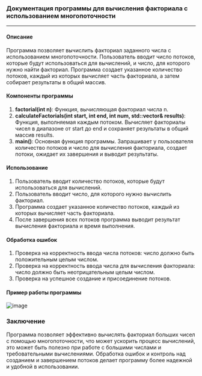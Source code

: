 ### Документация программы для вычисления факториала с использованием многопоточности
<hr>

#### Описание
Программа позволяет вычислить факториал заданного числа с использованием многопоточности. Пользователь вводит число потоков, которые будут использоваться для вычислений, и число, для которого нужно найти факториал. Программа создает указанное количество потоков, каждый из которых вычисляет часть факториала, а затем собирает результаты в общий массив.

#### Компоненты программы
1. **factorial(int n)**: Функция, вычисляющая факториал числа n.
2. **calculateFactorials(int start, int end, int num, std::vector<unsigned long long>& results)**: Функция, выполняемая каждым потоком. Вычисляет факториалы чисел в диапазоне от start до end и сохраняет результаты в общий массив results.
3. **main()**: Основная функция программы. Запрашивает у пользователя количество потоков и число для вычисления факториала, создает потоки, ожидает их завершения и выводит результаты.

#### Использование
1. Пользователь вводит количество потоков, которые будут использоваться для вычислений.
2. Пользователь вводит число, для которого нужно вычислить факториал.
3. Программа создает указанное количество потоков, каждый из которых вычисляет часть факториала.
4. После завершения всех потоков программа выводит результат вычисления факториала и время выполнения.

#### Обработка ошибок
1. Проверка на корректность ввода числа потоков: число должно быть положительным целым числом.
2. Проверка на корректность ввода числа для вычисления факториала: число должно быть неотрицательным целым числом.
3. Проверка на успешное создание и присоединение потоков.

#### Пример работы программы
![image](https://github.com/AnyaKononova/Parallel_computing_Lab1/assets/82609324/32b8d206-7525-42bb-8737-d871c05db1de)

### Заключение
Программа позволяет эффективно вычислять факториал больших чисел с помощью многопоточности, что может ускорить процесс вычислений, это может быть полезно при работе с большими числами и требовательными вычислениями. Обработка ошибок и контроль над созданием и завершением потоков делает программу более надежной и удобной в использовании. 




